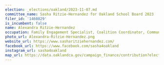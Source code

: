 ```yaml
---
election: _elections/oakland/2023-11-07.md
committee_name: Sasha Ritzie-Hernandez for Oakland School Board 2023
filer_id: '1460829'
is_incumbent: false
name: Alexandra Ritzie-Hernandez
occupation: Family Engagement Specialist, Coalition Coordinator, Community Organizer
photo_url: Alexandra-Ritzie-Hernandez.png
website_url: https://www.sasharitziehernandez.com/
facebook_url: https://www.facebook.com/sasha4oakland
instagram_url: sasha4oakland
map_url: https://data.oaklandca.gov/campaign_finance/contribution?electionYear=2023&candidates=1460829
---
```

